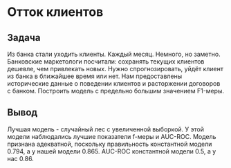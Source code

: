 # Отток клиентов

## Задача

Из банка стали уходить клиенты. Каждый месяц. Немного, но заметно. Банковские маркетологи посчитали: сохранять текущих клиентов дешевле, чем привлекать новых.
Нужно спрогнозировать, уйдёт клиент из банка в ближайшее время или нет. Нам предоставлены исторические данные о поведении клиентов и расторжении договоров с банком.
Построить модель с предельно большим значением F1-меры.

## Вывод

Лучшая модель - случайный лес с увеличенной выборкой. У этой модели наблюдались лучшие показатели f-меры и AUC-ROC. Модель признана адекватной, поскольку правильность константной модели 0.794, а у нашей модели 0.865. AUC-ROC константной модели 0.5, а у нас 0.86.
